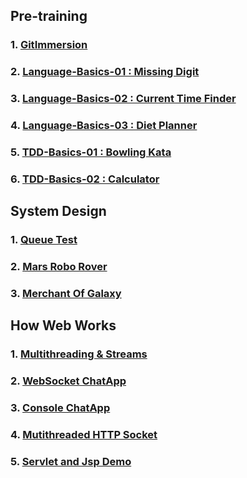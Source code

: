 ## Pre-training

### 1. [GitImmersion](https://github.com/tavisca-skadiri/gitimmersion)

### 2. [Language-Basics-01 : Missing Digit](https://github.com/tavisca-skadiri/language-basics-01)

### 3. [Language-Basics-02 : Current Time Finder](https://github.com/tavisca-skadiri/language-basics-02)

### 4. [Language-Basics-03 : Diet Planner](https://github.com/tavisca-skadiri/language-basics-03)

### 5. [TDD-Basics-01 : Bowling Kata](https://github.com/tavisca-skadiri/tdd-basics)

### 6. [TDD-Basics-02 : Calculator](https://github.com/tavisca-skadiri/tdd-basics-02)



## System Design

### 1. [Queue Test](https://github.com/tavisca-skadiri/QueueTesting)

### 2. [Mars Robo Rover](https://github.com/tavisca-skadiri/RoboRover)

### 3. [Merchant Of Galaxy](https://github.com/tavisca-skadiri/merchantofgalaxy)



## How Web Works

### 1. [Multithreading & Streams](https://github.com/tavisca-skadiri/multithreading)

### 2. [WebSocket ChatApp](https://github.com/tavisca-skadiri/ChatApp)

### 3. [Console ChatApp](https://github.com/tavisca-skadiri/SocketChatApp)

### 4. [Mutithreaded HTTP Socket](https://github.com/tavisca-skadiri/MultithreadedTcpSockets)

### 5. [Servlet and Jsp Demo](https://github.com/tavisca-skadiri/ServletDemo)
